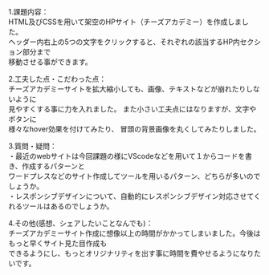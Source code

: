 1.課題内容：<br>
HTML及びCSSを用いて架空のHPサイト（チーズアカデミー）を作成しました。<br> 
  ヘッダー内右上の5つの文字をクリックすると、それぞれの該当するHP内セクション部分まで<br>
  移動させる事ができます。<br>

2.工夫した点・こだわった点：<br>
チーズアカデミーサイトを拡大縮小しても、画像、テキストなどが崩れたりしないように<br>
 見やすくする事に力を入れました。 また小さい工夫点にはなりますが、文字やボタンに<br>
 様々なhover効果を付けてみたり、 冒頭の背景画像を丸くしてみたりしました。<br>

3.質問・疑問： <br>
・最近のwebサイトは今回課題の様にVScodeなどを用いて１からコードを書き、作成するパターンと<br>
 ワードプレスなどのサイト作成してツールを用いるパターン、どちらが多いのでしょうか。<br>
・レスポンシブデザインについて、自動的にレスポンシブデザイン対応させてくれるツールはあるのでしょうか。<br>

4.その他(感想、シェアしたいことなんでも)：<br>
チーズアカデミーサイト作成に想像以上の時間がかかってしまいました。今後はもっと早くサイト見た目作成も<br>
できるようにし、もっとオリジナリティを出す事に時間を費やせるようになりたいです。
